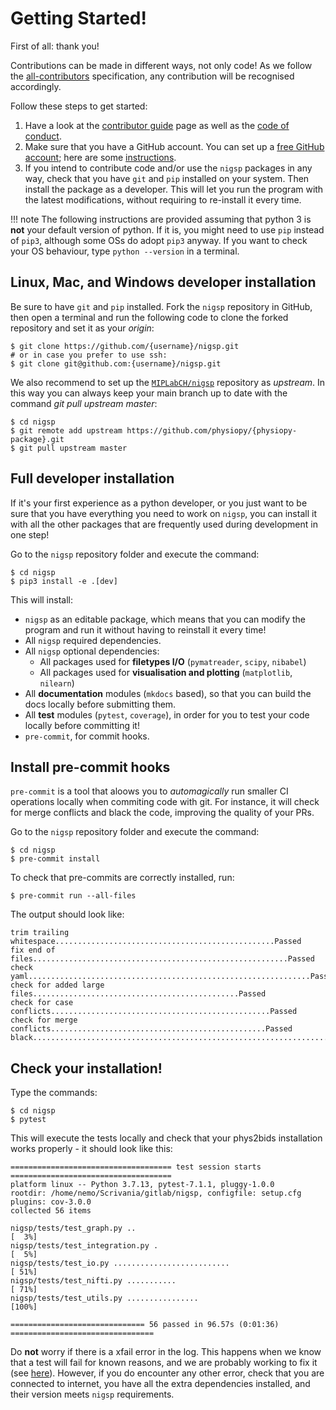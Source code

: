 Getting Started!
================

First of all: thank you!

Contributions can be made in different ways, not only code! As we follow
the
[all-contributors](https://github.com/all-contributors/all-contributors)
specification, any contribution will be recognised accordingly.

Follow these steps to get started:

1.  Have a look at the [contributor guide](contributor_guide.md) page as
    well as the [code of conduct](code_of_conduct.md).
2.  Make sure that you have a GitHub account. You can set up a [free
    GitHub account](https://github.com/); here are some
    [instructions](https://help.github.com/articles/signing-up-for-a-new-github-account).
3.  If you intend to contribute code and/or use the `nigsp` packages
    in any way, check that you have `git` and `pip` installed on your
    system. Then install the package as a developer. This will let you
    run the program with the latest modifications, without requiring to
    re-install it every time.

!!! note
    The following instructions are provided assuming that python 3 is
    **not** your default version of python. If it is, you might need to use
    `pip` instead of `pip3`, although some OSs do adopt `pip3` anyway. If
    you want to check your OS behaviour, type `python --version` in a terminal.


## Linux, Mac, and Windows developer installation

Be sure to have `git` and `pip` installed. Fork the `nigsp` repository
in GitHub, then open a terminal and run the following code to clone the
forked repository and set it as your *origin*:

```shell
$ git clone https://github.com/{username}/nigsp.git
# or in case you prefer to use ssh:
$ git clone git@github.com:{username}/nigsp.git
```

We also recommend to set up the [`MIPLabCH/nigsp`](https://github.com/MIPLabCH/nigsp) repository as
*upstream*. In this way you can always keep your main branch
up to date with the command *git pull upstream master*:

```shell
$ cd nigsp
$ git remote add upstream https://github.com/physiopy/{physiopy-package}.git
$ git pull upstream master
```

## Full developer installation

If it's your first experience as a python developer, or you just want
to be sure that you have everything you need to work on `nigsp`, you
can install it with all the other packages that are frequently
used during development in one step!

Go to the `nigsp` repository folder and execute the command:

```shell
$ cd nigsp
$ pip3 install -e .[dev]
```

This will install:

- `nigsp` as an editable package, which means that you can
 modify the program and run it without having to reinstall it every
 time!
- All `nigsp` required dependencies.
- All `nigsp` optional dependencies:
    + All packages used for **filetypes I/O** (`pymatreader`, `scipy`, `nibabel`)
    + All packages used for **visualisation and plotting** (`matplotlib`, `nilearn`)
- All **documentation** modules (`mkdocs` based), so that you can
 build the docs locally before submitting them.
- All **test** modules (`pytest`, `coverage`), in order for you to test your
 code locally before committing it!
- `pre-commit`, for commit hooks.

## Install pre-commit hooks

`pre-commit` is a tool that aloows you to _automagically_ run smaller CI operations locally when commiting code with git. For instance, it will check for merge conflicts and black the code, improving the quality of your PRs.

Go to the `nigsp` repository folder and execute the command:

```shell
$ cd nigsp
$ pre-commit install
```

To check that pre-commits are correctly installed, run:

```shell
$ pre-commit run --all-files
```

The output should look like:

```
trim trailing whitespace.................................................Passed
fix end of files.........................................................Passed
check yaml...............................................................Passed
check for added large files..............................................Passed
check for case conflicts.................................................Passed
check for merge conflicts................................................Passed
black....................................................................Passed
```

## Check your installation!

Type the commands:

```shell
$ cd nigsp
$ pytest
```

This will execute the tests locally and check that your phys2bids
installation works properly - it should look like this:

```
==================================== test session starts ====================================
platform linux -- Python 3.7.13, pytest-7.1.1, pluggy-1.0.0
rootdir: /home/nemo/Scrivania/gitlab/nigsp, configfile: setup.cfg
plugins: cov-3.0.0
collected 56 items

nigsp/tests/test_graph.py ..                                                           [  3%]
nigsp/tests/test_integration.py .                                                      [  5%]
nigsp/tests/test_io.py ..........................                                      [ 51%]
nigsp/tests/test_nifti.py ...........                                                  [ 71%]
nigsp/tests/test_utils.py ................                                             [100%]

============================== 56 passed in 96.57s (0:01:36) ================================

```

Do **not** worry if there is a xfail error in the log. This happens when
we know that a test will fail for known reasons, and we are probably
working to fix it (see
[here](https://docs.pytest.org/en/latest/skipping.html#xfail-mark-test-functions-as-expected-to-fail)).
However, if you do encounter any other error, check that you are connected to internet, you have all the extra dependencies installed, and their version meets `nigsp`
requirements.
